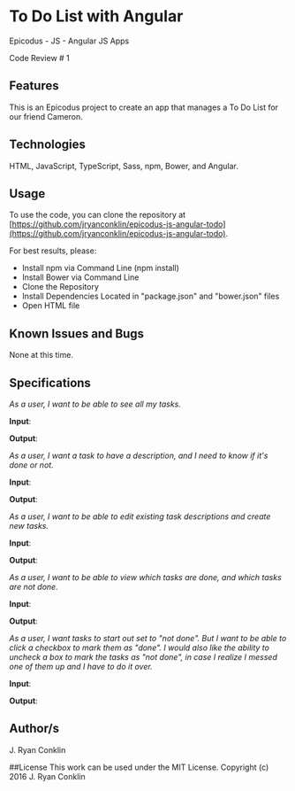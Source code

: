 # To Do List with Angular
Epicodus - JS - Angular JS Apps

Code Review # 1

## Features
This is an Epicodus project to create an app that manages a To Do List for our friend Cameron.

## Technologies

HTML, JavaScript, TypeScript, Sass, npm, Bower, and Angular.

## Usage

To use the code, you can clone the repository at [https://github.com/jryanconklin/epicodus-js-angular-todo](https://github.com/jryanconklin/epicodus-js-angular-todo).

For best results, please:

- Install npm via Command Line (npm install)
- Install Bower via Command Line
- Clone the Repository
- Install Dependencies Located in "package.json" and "bower.json" files
- Open HTML file

## Known Issues and Bugs

None at this time.

## Specifications

*As a user, I want to be able to see all my tasks.*

__Input__:

__Output__:

*As a user, I want a task to have a description, and I need to know if it's done or not.*

__Input__:

__Output__:

*As a user, I want to be able to edit existing task descriptions and create new tasks.*

__Input__:

__Output__:

*As a user, I want to be able to view which tasks are done, and which tasks are not done.*

__Input__:

__Output__:


*As a user, I want tasks to start out set to "not done". But I want to be able to click a checkbox to mark them as "done". I would also like the ability to uncheck a box to mark the tasks as "not done", in case I realize I messed one of them up and I have to do it over.*

__Input__:

__Output__:


## Author/s
J. Ryan Conklin


##License
This work can be used under the MIT License.
Copyright (c) 2016 J. Ryan Conklin
